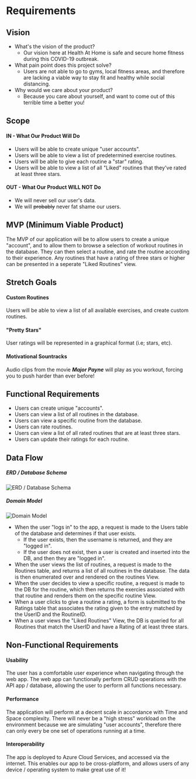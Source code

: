 # Requirements

## Vision

- What's the vision of the product?
  - Our vision here at Health At Home is safe and secure home fitness during this COVID-19 outbreak.
- What pain point does this project solve?
  - Users are not able to go to gyms, local fitness areas, and therefore are lacking a viable way to stay fit and healthy while social distancing.
- Why would we care about your product?
  - Because you care about yourself, and want to come out of this terrible time a better you!

## Scope

#### IN - What Our Product Will Do
- Users will be able to create unique "user accounts".
- Users will be able to view a list of predetermined exercise routines.
- Users will be able to give each routine a "star" rating.
- Users will be able to view a list of all "Liked" routines that they've rated at least three stars.

#### OUT - What Our Product WILL NOT Do
- We will never sell our user's data.
- We will ~~probably~~ never fat shame our users.

## MVP (Minimum Viable Product)

The MVP of our application will be to allow users to create a unique "account", and to allow them to browse a selection of workout routines in the database. They can then select a routine, and rate the routine according to their experience. Any routines that have a rating of three stars or higher can be presented in a seperate "Liked Routines" view.

## Stretch Goals

#### Custom Routines

Users will be able to view a list of all available exercises, and create custom routines.

#### "Pretty Stars"

User ratings will be represented in a graphical format (i.e; stars, etc).

#### Motivational Sountracks

Audio clips from the movie **_Major Payne_** will play as you workout, forcing you to push harder than ever before!

## Functional Requirements

- Users can create unique "accounts".
- Users can view a list of all routines in the database.
- Users can view a specific routine from the database.
- Users can rate routines.
- Users can view a list of all rated routines that are at least three stars.
- Users can update their ratings for each routine.

## Data Flow

##### ERD / Database Schema
![ERD / Database Schema](https://drive.google.com/file/d/1O8BDyTp4romUhoyEl_c_brrT3GTC9AHr/view)


##### Domain Model
![Domain Model](https://drive.google.com/file/d/1xR5UwLMqbt2lAnaBTB8_aguy8AN8UCQI/view)

- When the user "logs in" to the app, a request is made to the Users table of the database and determines if that user exists.
  - If the user exists, then the username is returned, and they are "logged in".
  - If the user does not exist, then a user is created and inserted into the DB, and then they are "logged in".
- When the user views the list of routines, a request is made to the Routines table, and returns a list of all routines in the database. The data is then enumerated over and rendered on the routines View.
- When the user decides to view a specific routine, a request is made to the DB for the routine, which then returns the exercies associated with that routine and renders them on the specific routine View.
- When a user clicks to give a routine a rating, a form is submitted to the Ratings table that associates the rating given to the entry matched by the UserID and the RoutineID.
- When a user views the "Liked Routines" View, the DB is queried for all Routines that match the UserID and have a Rating of at least three stars.


## Non-Functional Requirements

#### Usability

The user has a comfortable user experience when navigating through the web app. The web app can functionally perform CRUD operations with the API app / database, allowing the user to perform all functions necessary.

#### Performance

The application will perform at a decent scale in accordance with Time and Space complexity. There will never be a "high stress" workload on the environment because we are simulating "user accounts", therefore there can only every be one set of operations running at a time.

#### Interoperability

The app is deployed to Azure Cloud Services, and accessed via the internet. This enables our app to be cross-platform, and allows users of any device / operating system to make great use of it!